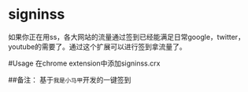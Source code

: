 # signinss
如果你正在用ss，各大网站的流量通过签到已经能满足日常google，twitter，youtube的需要了。通过这个扩展可以进行签到拿流量了。

#Usage
在chrome extension中添加signinss.crx

##备注：
基于`我是小马甲`开发的一键签到

